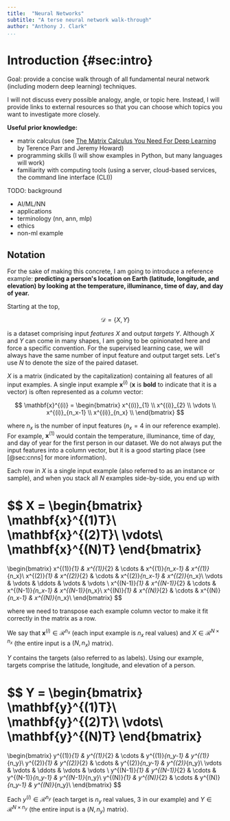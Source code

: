 ```yaml
---
title:  "Neural Networks"
subtitle: "A terse neural network walk-through"
author: "Anthony J. Clark"
...
```


# Introduction {#sec:intro}

Goal: provide a concise walk through of all fundamental neural network (including modern deep learning) techniques.

I will not discuss every possible analogy, angle, or topic here. Instead, I will provide links to external resources so that you can choose which topics you want to investigate more closely.

**Useful prior knowledge:**

- matrix calculus (see [The Matrix Calculus You Need For Deep Learning](https://explained.ai/matrix-calculus/) by Terence Parr and Jeremy Howard)
- programming skills (I will show examples in Python, but many languages will work)
- familiarity with computing tools (using a server, cloud-based services, the command line interface (CLI))

TODO: background

- AI/ML/NN
- applications
- terminology (nn, ann, mlp)
- ethics
- non-ml example

## Notation

For the sake of making this concrete, I am going to introduce a reference example: **predicting a person's location on Earth (latitude, longitude, and elevation) by looking at the temperature, illuminance, time of day, and day of year.**

Starting at the top,

$$
\mathcal{D} = \{X, Y\}
$$

is a dataset comprising input *features* $X$ and output *targets* $Y$. Although $X$ and $Y$ can come in many shapes, I am going to be opinionated here and force a specific convention. For the supervised learning case, we will always have the same number of input feature and output target sets. Let's use $N$ to denote the size of the paired dataset.

$X$ is a matrix (indicated by the capitalization) containing all features of all input examples. A single input example $\mathbf{x}^{(i)}$ ($\mathbf{x}$ is **bold** to indicate that it is a vector) is often represented as a *column* vector:

$$
\mathbf{x}^{(i)} =
\begin{bmatrix}
x^{(i)}_{1} \\
x^{(i)}_{2} \\
\vdots \\
x^{(i)}_{n_x-1} \\
x^{(i)}_{n_x} \\
\end{bmatrix}
$$

where $n_x$ is the number of input features ($n_x = 4$ in our reference example). For example, $\mathbf{x}^{(1)}$ would contain the temperature, illuminance, time of day, and day of year for the first person in our dataset. We do not always put the input features into a column vector, but it is a good starting place (see [@sec:cnns] for more information).

Each row in $X$ is a single input example (also referred to as an instance or sample), and when you stack all $N$ examples side-by-side, you end up with

$$
X =
\begin{bmatrix}
\mathbf{x}^{(1)T}\\
\mathbf{x}^{(2)T}\\
\vdots\\
\mathbf{x}^{(N)T}
\end{bmatrix}
=
\begin{bmatrix}
x^{(1)}_{1} & x^{(1)}_{2} & \cdots & x^{(1)}_{n_x-1} & x^{(1)}_{n_x}\\
x^{(2)}_{1} & x^{(2)}_{2} & \cdots & x^{(2)}_{n_x-1} & x^{(2)}_{n_x}\\
\vdots & \vdots & \ddots & \vdots & \vdots \\
x^{(N-1)}_{1} & x^{(N-1)}_{2} & \cdots & x^{(N-1)}_{n_x-1} & x^{(N-1)}_{n_x}\\
x^{(N)}_{1} & x^{(N)}_{2} & \cdots & x^{(N)}_{n_x-1} & x^{(N)}_{n_x}\\
\end{bmatrix}
$$

<!-- TODO: insert equations using m4 -->

where we need to transpose each example column vector to make it fit correctly in the matrix as a row.

We say that $\mathbf{x}^{(i)} \in \mathcal{R}^{n_x}$ (each input example is $n_x$ real values) and $X \in \mathcal{R}^{N \times n_x}$ (the entire input is a $(N, n_x)$ matrix).

$Y$ contains the targets (also referred to as labels). Using our example, targets comprise the latitude, longitude, and elevation of a person.

$$
Y =
\begin{bmatrix}
\mathbf{y}^{(1)T}\\
\mathbf{y}^{(2)T}\\
\vdots\\
\mathbf{y}^{(N)T}
\end{bmatrix}
=
\begin{bmatrix}
y^{(1)}_{1} & y^{(1)}_{2} & \cdots & y^{(1)}_{n_y-1} & y^{(1)}_{n_y}\\
y^{(2)}_{1} & y^{(2)}_{2} & \cdots & y^{(2)}_{n_y-1} & y^{(2)}_{n_y}\\
\vdots & \vdots & \ddots & \vdots & \vdots \\
y^{(N-1)}_{1} & y^{(N-1)}_{2} & \cdots & y^{(N-1)}_{n_y-1} & y^{(N-1)}_{n_y}\\
y^{(N)}_{1} & y^{(N)}_{2} & \cdots & y^{(N)}_{n_y-1} & y^{(N)}_{n_y}\\
\end{bmatrix}
$$

Each $y^{(i)} \in \mathcal{R}^{n_y}$ (each target is $n_y$ real values, 3 in our example) and $Y \in \mathcal{R}^{N \times n_y}$ (the entire input is a $(N, n_y)$ matrix).
